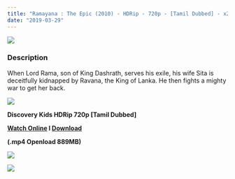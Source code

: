 ```yaml
---
title: "Ramayana : The Epic (2010) - HDRip - 720p - [Tamil Dubbed] - x264 - 900MB"
date: "2019-03-29"
---
```


[![](https://3.bp.blogspot.com/-dZsXRrs7cFI/XJ3Ka5g_rsI/AAAAAAAAAZU/fhODlY6f-cMEf5peAJaVxNNfnToahdJXACLcBGAs/s640/maxresdefault.jpg)](https://3.bp.blogspot.com/-dZsXRrs7cFI/XJ3Ka5g_rsI/AAAAAAAAAZU/fhODlY6f-cMEf5peAJaVxNNfnToahdJXACLcBGAs/s1600/maxresdefault.jpg)

### Description

When Lord Rama, son of King Dashrath, serves his exile, his wife Sita is deceitfully kidnapped by Ravana, the King of Lanka. He then fights a mighty war to get her back.

[![](https://2.bp.blogspot.com/-fai1ZuUwnbA/XIjy2aT4irI/AAAAAAAAANw/WFW0YRK47_8GLAt3pPBSzBk0GJA6Mk5fgCPcBGAYYCw/s1600/torrborder.gif)](https://2.bp.blogspot.com/-fai1ZuUwnbA/XIjy2aT4irI/AAAAAAAAANw/WFW0YRK47_8GLAt3pPBSzBk0GJA6Mk5fgCPcBGAYYCw/s1600/torrborder.gif)

**Discovery Kids HDRip 720p \[Tamil Dubbed\]**

**[Watch Online](https://toonnetworktamilvideos.blogspot.com/p/ramayana-epic-2010.html) I [Download](https://openload.co/embed/offFVyFhQw4/)**

**(.mp4 Openload 889MB)**

[![](https://2.bp.blogspot.com/-fai1ZuUwnbA/XIjy2aT4irI/AAAAAAAAANw/WFW0YRK47_8GLAt3pPBSzBk0GJA6Mk5fgCPcBGAYYCw/s1600/torrborder.gif)](https://2.bp.blogspot.com/-fai1ZuUwnbA/XIjy2aT4irI/AAAAAAAAANw/WFW0YRK47_8GLAt3pPBSzBk0GJA6Mk5fgCPcBGAYYCw/s1600/torrborder.gif)

![](https://thumb.oloadcdn.net/splash/offFVyFhQw4/-B1SbeuS93Y.jpg)
